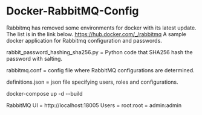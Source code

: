 # Docker-RabbitMQ-Config

Rabbitmq has removed some environments for docker with its latest update.
The list is in the link below.
https://hub.docker.com/_/rabbitmq
A sample docker application for Rabbitmq configuration and passwords.

rabbit_password_hashing_sha256.py = Python code that SHA256 hash the password with salting.

rabbitmq.conf = config file where RabbitMQ configurations are determined.

definitions.json = json file specifying users, roles and configurations.

docker-compose up -d --build

RabbitMQ UI = http://localhost:18005
Users = root:root 
      = admin:admin
